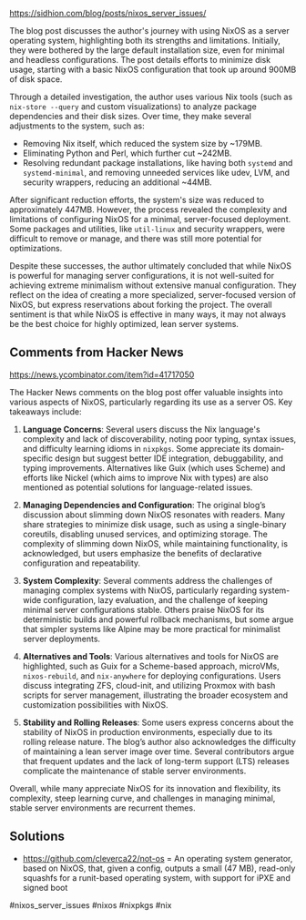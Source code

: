 

https://sidhion.com/blog/posts/nixos_server_issues/

The blog post discusses the author's journey with using NixOS as a server operating system, highlighting both its strengths and limitations. Initially, they were bothered by the large default installation size, even for minimal and headless configurations. The post details efforts to minimize disk usage, starting with a basic NixOS configuration that took up around 900MB of disk space.

Through a detailed investigation, the author uses various Nix tools (such as `nix-store --query` and custom visualizations) to analyze package dependencies and their disk sizes. Over time, they make several adjustments to the system, such as:

- Removing Nix itself, which reduced the system size by ~179MB.
- Eliminating Python and Perl, which further cut ~242MB.
- Resolving redundant package installations, like having both `systemd` and `systemd-minimal`, and removing unneeded services like udev, LVM, and security wrappers, reducing an additional ~44MB.

After significant reduction efforts, the system's size was reduced to approximately 447MB. However, the process revealed the complexity and limitations of configuring NixOS for a minimal, server-focused deployment. Some packages and utilities, like `util-linux` and security wrappers, were difficult to remove or manage, and there was still more potential for optimizations.

Despite these successes, the author ultimately concluded that while NixOS is powerful for managing server configurations, it is not well-suited for achieving extreme minimalism without extensive manual configuration. They reflect on the idea of creating a more specialized, server-focused version of NixOS, but express reservations about forking the project. The overall sentiment is that while NixOS is effective in many ways, it may not always be the best choice for highly optimized, lean server systems.

## Comments from Hacker News

https://news.ycombinator.com/item?id=41717050

The Hacker News comments on the blog post offer valuable insights into various aspects of NixOS, particularly regarding its use as a server OS. Key takeaways include:

1. **Language Concerns**: Several users discuss the Nix language's complexity and lack of discoverability, noting poor typing, syntax issues, and difficulty learning idioms in `nixpkgs`. Some appreciate its domain-specific design but suggest better IDE integration, debuggability, and typing improvements. Alternatives like Guix (which uses Scheme) and efforts like Nickel (which aims to improve Nix with types) are also mentioned as potential solutions for language-related issues.

2. **Managing Dependencies and Configuration**: The original blog’s discussion about slimming down NixOS resonates with readers. Many share strategies to minimize disk usage, such as using a single-binary coreutils, disabling unused services, and optimizing storage. The complexity of slimming down NixOS, while maintaining functionality, is acknowledged, but users emphasize the benefits of declarative configuration and repeatability.

3. **System Complexity**: Several comments address the challenges of managing complex systems with NixOS, particularly regarding system-wide configuration, lazy evaluation, and the challenge of keeping minimal server configurations stable. Others praise NixOS for its deterministic builds and powerful rollback mechanisms, but some argue that simpler systems like Alpine may be more practical for minimalist server deployments.

4. **Alternatives and Tools**: Various alternatives and tools for NixOS are highlighted, such as Guix for a Scheme-based approach, microVMs, `nixos-rebuild`, and `nix-anywhere` for deploying configurations. Users discuss integrating ZFS, cloud-init, and utilizing Proxmox with bash scripts for server management, illustrating the broader ecosystem and customization possibilities with NixOS.

5. **Stability and Rolling Releases**: Some users express concerns about the stability of NixOS in production environments, especially due to its rolling release nature. The blog’s author also acknowledges the difficulty of maintaining a lean server image over time. Several contributors argue that frequent updates and the lack of long-term support (LTS) releases complicate the maintenance of stable server environments.

Overall, while many appreciate NixOS for its innovation and flexibility, its complexity, steep learning curve, and challenges in managing minimal, stable server environments are recurrent themes.

## Solutions

- https://github.com/cleverca22/not-os = An operating system generator, based on NixOS, that, given a config, outputs a small (47 MB), read-only squashfs for a runit-based operating system, with support for iPXE and signed boot

<!-- Keywords -->
#nixos_server_issues #nixos #nixpkgs #nix
<!-- /Keywords -->
